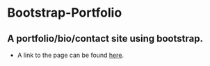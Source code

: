 # Bootstrap-Portfolio
## A portfolio/bio/contact site using bootstrap.

* A link to the page can be found [here](https://kylecom2000.github.io/Bootstrap-Portfolio/).